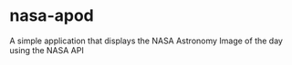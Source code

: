 # nasa-apod
A simple application that displays the NASA Astronomy Image of the day using the NASA API
